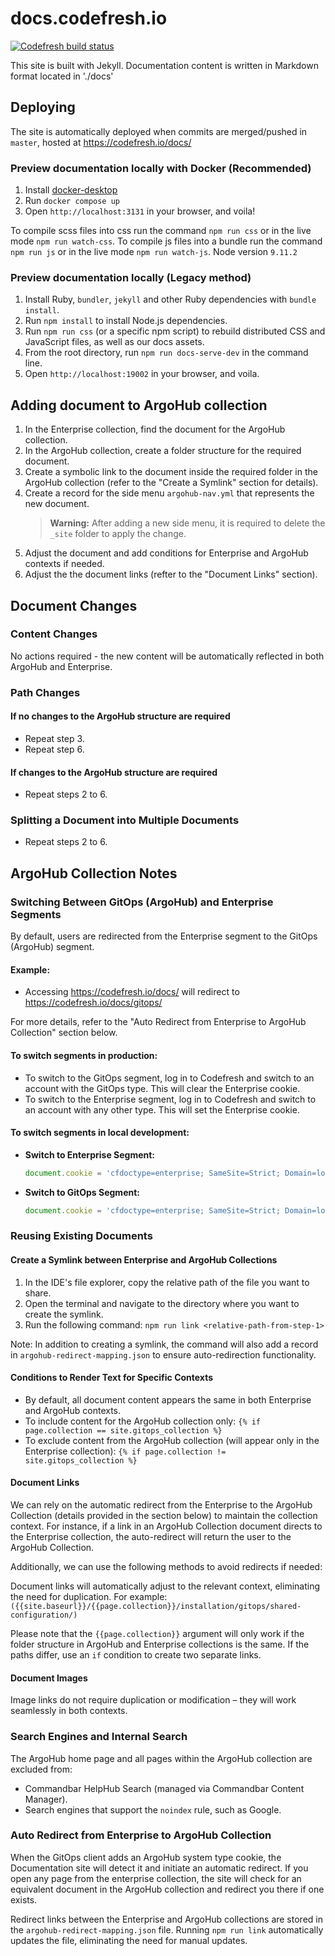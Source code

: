 # docs.codefresh.io

[![Codefresh build status](https://g.codefresh.io/api/badges/pipeline/codefresh-inc/codefresh-io%2Fdocs.codefresh.io%2Flive-docs?branch=master&key=eyJhbGciOiJIUzI1NiJ9.NTY3MmQ4ZGViNjcyNGI2ZTM1OWFkZjYy.AN2wExsAsq7FseTbVxxWls8muNx_bBUnQWQVS8IgDTI&type=cf-1)](https://g.codefresh.io/pipelines/live-docs/builds?repoOwner=codefresh-io&repoName=docs.codefresh.io&serviceName=codefresh-io%2Fdocs.codefresh.io&filter=trigger:build~Build;branch:master;pipeline:5a941be91a89c60001c3fad4~live-docs)

This site is built with Jekyll. Documentation content is written in Markdown format located in './docs'

## Deploying

The site is automatically deployed when commits are merged/pushed in `master`, hosted at https://codefresh.io/docs/

### Preview documentation locally with Docker (Recommended)

1. Install [docker-desktop](https://www.docker.com/products/docker-desktop/)
2. Run `docker compose up`
3. Open `http://localhost:3131` in your browser, and voila!

To compile scss files into css run the command `npm run css` or in the live mode `npm run watch-css`.
To compile js files into a bundle run the command `npm run js` or in the live mode `npm run watch-js`.
Node version `9.11.2`

### Preview documentation locally (Legacy method)

1. Install Ruby, `bundler`, `jekyll` and other Ruby dependencies with `bundle install`.
2. Run `npm install` to install Node.js dependencies.
3. Run `npm run css` (or a specific npm script) to rebuild distributed CSS and JavaScript files, as well as our docs assets.
4. From the root directory, run `npm run docs-serve-dev` in the command line.
5. Open `http://localhost:19002` in your browser, and voila.

## Adding document to ArgoHub collection

1. In the Enterprise collection, find the document for the ArgoHub collection.
2. In the ArgoHub collection, create a folder structure for the required document.
3. Create a symbolic link to the document inside the required folder in the ArgoHub collection (refer to the "Create a Symlink" section for details).
4. Create a record for the side menu `argohub-nav.yml` that represents the new document.
   > **Warning:** After adding a new side menu, it is required to delete the `_site` folder to apply the change.
5. Adjust the document and add conditions for Enterprise and ArgoHub contexts if needed.
6. Adjust the the document links (refter to the "Document Links" section).

## Document Changes

### Content Changes

No actions required - the new content will be automatically reflected in both ArgoHub and Enterprise.

### Path Changes

#### If no changes to the ArgoHub structure are required

- Repeat step 3.
- Repeat step 6.

#### If changes to the ArgoHub structure are required

- Repeat steps 2 to 6.

### Splitting a Document into Multiple Documents

- Repeat steps 2 to 6.

## ArgoHub Collection Notes

### Switching Between GitOps (ArgoHub) and Enterprise Segments

By default, users are redirected from the Enterprise segment to the GitOps (ArgoHub) segment. 

#### Example:
- Accessing https://codefresh.io/docs/ will redirect to https://codefresh.io/docs/gitops/

For more details, refer to the "Auto Redirect from Enterprise to ArgoHub Collection" section below.

#### To switch segments in production:

- To switch to the GitOps segment, log in to Codefresh and switch to an account with the GitOps type. This will clear the Enterprise cookie.
- To switch to the Enterprise segment, log in to Codefresh and switch to an account with any other type. This will set the Enterprise cookie.


#### To switch segments in local development:

- **Switch to Enterprise Segment:**
   ```js
   document.cookie = 'cfdoctype=enterprise; SameSite=Strict; Domain=localhost; Max-age=2592000; Path=/';
   ```

- **Switch to GitOps Segment:**
   ```js
   document.cookie = 'cfdoctype=enterprise; SameSite=Strict; Domain=localhost; Max-age=0; Path=/';
   ```

### Reusing Existing Documents

#### Create a Symlink between Enterprise and ArgoHub Collections

1. In the IDE's file explorer, copy the relative path of the file you want to share.
2. Open the terminal and navigate to the directory where you want to create the symlink.
3. Run the following command: `npm run link <relative-path-from-step-1>`

Note: In addition to creating a symlink, the command will also add a record in `argohub-redirect-mapping.json` to ensure auto-redirection functionality.

#### Conditions to Render Text for Specific Contexts

- By default, all document content appears the same in both Enterprise and ArgoHub contexts.
- To include content for the ArgoHub collection only: `{% if page.collection == site.gitops_collection %}`
- To exclude content from the ArgoHub collection (will appear only in the Enterprise collection): `{% if page.collection != site.gitops_collection %}`

#### Document Links

We can rely on the automatic redirect from the Enterprise to the ArgoHub Collection (details provided in the section below) to maintain the collection context. For instance, if a link in an ArgoHub Collection document directs to the Enterprise collection, the auto-redirect will return the user to the ArgoHub Collection.

Additionally, we can use the following methods to avoid redirects if needed:

Document links will automatically adjust to the relevant context, eliminating the need for duplication. For example:
`({{site.baseurl}}/{{page.collection}}/installation/gitops/shared-configuration/)`

Please note that the `{{page.collection}}` argument will only work if the folder structure in ArgoHub and Enterprise collections is the same.
If the paths differ, use an `if` condition to create two separate links.

#### Document Images

Image links do not require duplication or modification – they will work seamlessly in both contexts.

### Search Engines and Internal Search

The ArgoHub home page and all pages within the ArgoHub collection are excluded from:

- Commandbar HelpHub Search (managed via Commandbar Content Manager).
- Search engines that support the `noindex` rule, such as Google.

### Auto Redirect from Enterprise to ArgoHub Collection

When the GitOps client adds an ArgoHub system type cookie, the Documentation site will detect it and initiate an automatic redirect. If you open any page from the enterprise collection, the site will check for an equivalent document in the ArgoHub collection and redirect you there if one exists.

Redirect links between the Enterprise and ArgoHub collections are stored in the `argohub-redirect-mapping.json` file. Running `npm run link` automatically updates the file, eliminating the need for manual updates.
